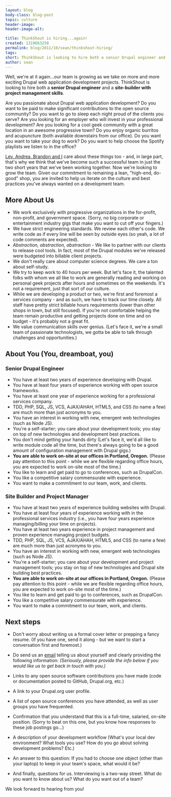 ```yaml
---
layout: blog
body-class: blog-post
topic: culture
header-image:
header-image-alt:

title: ThinkShout is hiring...again!
created: 1319663258
permalink: blog/2011/10/sean/thinkshout-hiring/
tags: 
short: ThinkShout is looking to hire both a senior Drupal engineer and a site-builder.
author: sean
---
```

Well, we're at it again...our team is growing as we take on more and more exciting Drupal web application development projects. ThinkShout is looking to hire both a **senior Drupal engineer** and a **site-builder with project management skills**.

Are you passionate about Drupal web application development? Do you want to be paid to make significant contributions to the open source community? Do you want to go to sleep each night proud of the clients you serve? Are you looking for an employer who will invest in your professional development? Are you looking for a cool geek community with a great location in an awesome progressive town? Do you enjoy organic burritos and acupuncture (both available downstairs from our office). Do you want you want to take your dog to work? Do you want to help choose the Spotify playlists we listen to in the office?

[Lev, Andrea, Brandon and I](http://thinkshout.com/team) care about these things too - and, in large part, that's why we think that we've become such a successful team in just the two short years that we've been working together. Now we're looking to grow the team. Given our commitment to remaining a lean, "high-end, do-good" shop, you are invited to help us iterate on the culture and best practices you've always wanted on a development team.

## More About Us ##

* We work exclusively with progressive organizations in the for-profit, non-profit, and government space. (Sorry, no big corporate or entertainment industry gigs that make you want to cut off your fingers.)
* We have strict engineering standards. We review each other's code. We write code as if every line will be seen by outside eyes (so yeah, a lot of code comments are expected).
* *Abstraction, abstraction, abstraction* - We like to partner with our clients to release cool tools. In fact, most of the Drupal modules we've released were budgeted into billable client projects.
* We don't really care about computer science degrees. We care a ton about self-study.
* We try to keep work to 40 hours per week. But let's face it, the talented folks with whom we all like to work are generally reading and working on personal geek projects after hours and sometimes on the weekends. It's not a requirement, just that sort of our culture.
* While we are developing a product or two, we're first and foremost a services company - and as such, we have to track our time closely. All staff have pretty strict billable hours requirements (lower than other shops in town, but still focused). If you're not comfortable helping the team remain productive and getting projects done on time and on budget - it's probably not a great fit.
* We value communication skills over genius. (Let's face it, we're a small team of passionate technologists, we gotta be able to talk through challenges and opportunities.)

## About You (You, dreamboat, you) ##

### Senior Drupal Engineer ###

* You have at least two years of experience developing with Drupal.
* You have at least four years of experience working with open source frameworks.
* You have at least one year of experience working for a professional services company.
* TDD, PHP, SQL, JS, VCS, AJAX/AHAH, HTML5, and CSS (to name a few) are much more than just acronyms to you.
* You have an interest in working with new, emergent web technologies (such as Node JS).
* You're a self-starter; you care about your development tools; you stay on top of new technologies and development best practices.
* You don't mind getting your hands dirty (Let's face it, we'd all like to write module code all the time, but there's always going to be a good amount of configuration management with Drupal gigs.)
* **You are able to work on-site at our offices in Portland, Oregon.** (Please pay attention to this point - while we are flexible regarding office hours, you are expected to work on-site most of the time.)
* You like to learn and get paid to go to conferences, such as DrupalCon.
* You like a competitive salary commensurate with experience.
* You want to make a commitment to our team, work, and clients.

### Site Builder and Project Manager ###

* You have at least two years of experience building websites with Drupal.
* You have at least four years of experience working with in the professional services industry (i.e., you have four years experience managing/billing your time on projects).
* You have at least two years experience in project management and proven experience managing project budgets.
* TDD, PHP, SQL, JS, VCS, AJAX/AHAH, HTML5, and CSS (to name a few) are much more than just acronyms to you.
* You have an interest in working with new, emergent web technologies (such as Node JS).
* You're a self-starter; you care about your development and project management tools; you stay on top of new technologies and Drupal site building best practices.
* **You are able to work on-site at our offices in Portland, Oregon.** (Please pay attention to this point - while we are flexible regarding office hours, you are expected to work on-site most of the time.)
* You like to learn and get paid to go to conferences, such as DrupalCon.
* You like a competitive salary commensurate with experience.
* You want to make a commitment to our team, work, and clients.

## Next steps ##

* Don't worry about writing us a formal cover letter or prepping a fancy resume. (If you have one, send it along - but we want to start a conversation first and foremost.)
* Do send us an [email](mailto:info@thinkshout.com) telling us about yourself and clearly providing the following information:  *(Seriously, please provide the info below if you would like us to get back in touch with you.)*

 * Links to any open source software contributions you have made (code or documentation posted to GitHub, Drupal.org, etc.)
 * A link to your Drupal.org user profile.
 * A list of open source conferences you have attended, as well as user groups you have frequented.
 * Confirmation that you understand that this is a full-time, salaried, on-site position. (Sorry to beat on this one, but you know how responses to these job postings go...)
 * A description of your development workflow (What's your local dev environment? What tools you use? How do you go about solving development problems? Etc.)
 * An answer to this question: If you had to choose one object (other than your laptop) to keep in your team's space, what would it be?
 * And finally, questions for us. Interviewing is a two-way street. What do you want to know about us? What do you want out of a team?

We look forward to hearing from you!
